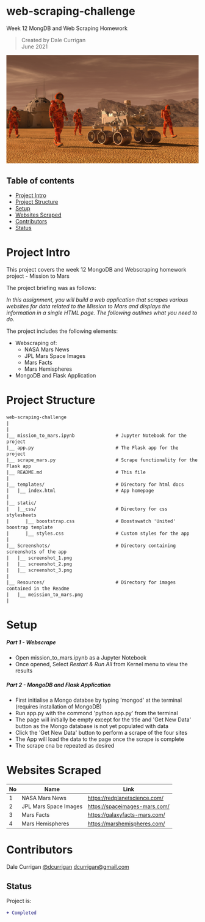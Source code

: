 # web-scraping-challenge
Week 12 MongDB and Web Scraping Homework

> Created by Dale Currigan  
> June 2021  
  
![web](/Resources/mission_to_mars.png)    

## Table of contents  
* [Project Intro](#Project-Intro)  
* [Project Structure](#Project-Structure)  
* [Setup](#Setup)  
* [Websites Scraped](#Websites-Scraped)  
* [Contributors](#Contributors)  
* [Status](#Status)  

# Project Intro
This project covers the week 12 MongoDB and Webscraping homework project - Mission to Mars
  
The project briefing was as follows:  
  
*In this assignment, you will build a web application that scrapes various websites for data related to the Mission to Mars and displays the information in a single HTML page. The following outlines what you need to do.* 

The project includes the following elements:  
* Webscraping of:
   - NASA Mars News  
   - JPL Mars Space Images  
   - Mars Facts  
   - Mars Hemispheres  
* MongoDB and Flask Application  
  
# Project Structure  
```
web-scraping-challenge   
|  
|    
|__ mission_to_mars.ipynb               # Jupyter Notebook for the project
|__ app.py                              # The Flask app for the project 
|__ scrape_mars.py                      # Scrape functionality for the Flask app
|__ README.md                           # This file
|
|__ templates/                          # Directory for html docs
|   |__ index.html                      # App homepage
|
|__ static/                              
|   |__css/                             # Directory for css stylesheets
|      |__ booststrap.css               # Boostswatch 'United' boostrap template 
|      |__ styles.css                   # Custom styles for the app           
|
|__ Screenshots/                        # Directory containing screenshots of the app
|   |__ screenshot_1.png
|   |__ screenshot_2.png
|   |__ screenshot_3.png
|
|__ Resources/                          # Directory for images contained in the Readme   
|   |__ meission_to_mars.png                  
|

``` 
  
# Setup 
  
##### Part 1 - Webscrape  
* Open mission_to_mars.ipynb as a Jupyter Notebook  
* Once opened, Select *Restart & Run All* from Kernel menu to view the results  
  
  
##### Part 2 - MongoDB and Flask Application  
* First initialise a Mongo databse by typing 'mongod' at the terminal (requires installation of MongoDB)
* Run app.py with the commond 'python app.py' from the terminal  
* The page will initially be empty except for the title and 'Get New Data' button as the Mongo database is not yet populated with data  
* Click the 'Get New Data' button to perform a scrape of the four sites  
* The App will load the data to the page once the scrape is complete
* The scrape cna be repeated as desired    

# Websites Scraped  
  
|No|Name|Link|
|-|-|-|
|1| NASA Mars News         |https://redplanetscience.com/| 
|2| JPL Mars Space Images  |https://spaceimages-mars.com/|
|3| Mars Facts             |https://galaxyfacts-mars.com/|  
|4| Mars Hemispheres       |https://marshemispheres.com/|  

   
# Contributors  
Dale Currigan 
[@dcurrigan](https://github.com/dcurrigan) 
<dcurrigan@gmail.com>


## Status
Project is: 
````diff 
+ Completed
````

